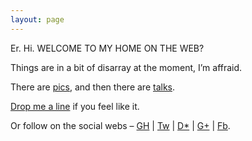 ```yaml
---
layout: page
---
```


Er. Hi. WELCOME TO MY HOME ON THE WEB?

Things are in a bit of disarray at the moment, I’m affraid.

There are [pics](/1/125/), and then there are [talks](//talks.chastell.net).

[Drop me a line](mailto:chastell@chastell.net) if you feel like it.

Or follow on the social webs –
[GH](https://github.com/chastell) |
[Tw](http://twitter.com/chastell) |
[D\*](https://joindiaspora.com/u/chastell) |
[G+](https://plus.google.com/113696551417916139566) |
[Fb](https://www.facebook.com/chastell).
